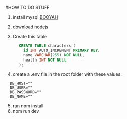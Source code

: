 #HOW TO DO STUFF

1. install mysql [BOOYAH](https://dev.mysql.com/doc/mysql-getting-started/en/#mysql-getting-started-installing)

2. download nodejs

3. Create this table

```sql
      CREATE TABLE characters (
        id INT AUTO_INCREMENT PRIMARY KEY,
        name VARCHAR(255) NOT NULL,
        health INT NOT NULL
      );
```

4. create a .env file in the root folder with these values:

```
  DB_HOST=""
  DB_USER=""
  DB_PASSWORD=""
  DB_NAME=""
```

5. run npm install
6. npm run dev
